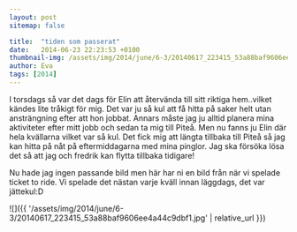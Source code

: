```yaml
---
layout: post
sitemap: false

title:  "tiden som passerat"
date:   2014-06-23 22:23:53 +0100
thumbnail-img: /assets/img/2014/june/6-3/20140617_223415_53a88baf9606ee4a44c9dbf1.jpg
author: Eva
tags: [2014]
---
```


I torsdags så var det dags för Elin att återvända till sitt riktiga hem..vilket kändes lite tråkigt för mig. Det var ju så kul att få hitta på saker helt utan ansträngning efter att hon jobbat. Annars måste jag ju alltid planera mina aktiviteter efter mitt jobb och sedan ta mig till Piteå. Men nu fanns ju Elin där hela kvällarna vilket var så kul. Det fick mig att längta tillbaka till Piteå så jag kan hitta på nåt på eftermiddagarna med mina pinglor. Jag ska försöka lösa det så att jag och fredrik kan flytta tillbaka tidigare! 

Nu hade jag ingen passande bild men här har ni en bild från när vi spelade ticket to ride. Vi spelade det nästan varje kväll innan läggdags, det var jättekul:D

![]({{ '/assets/img/2014/june/6-3/20140617_223415_53a88baf9606ee4a44c9dbf1.jpg'  | relative_url }})

